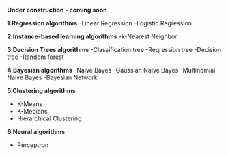 **Under construction - coming soon**


**1.Regression algorithms**
	-Linear Regression
	-Logistic Regression

**2.Instance-based learning algorithms**
	-k-Nearest Neighbor

**3.Decision Trees algorithms**
	-Classification tree
	-Regression tree
	-Decision tree
	-Random forest

**4.Bayesian algorithms**
	-Naive Bayes
	-Gaussian Naive Bayes
	-Multinomial Naive Bayes
	-Bayesian Network

**5.Clustering algorithms**
 - K-Means
 - K-Medians
 - Hierarchical Clustering

**6.Neural algorithms**
 - Perceptron


